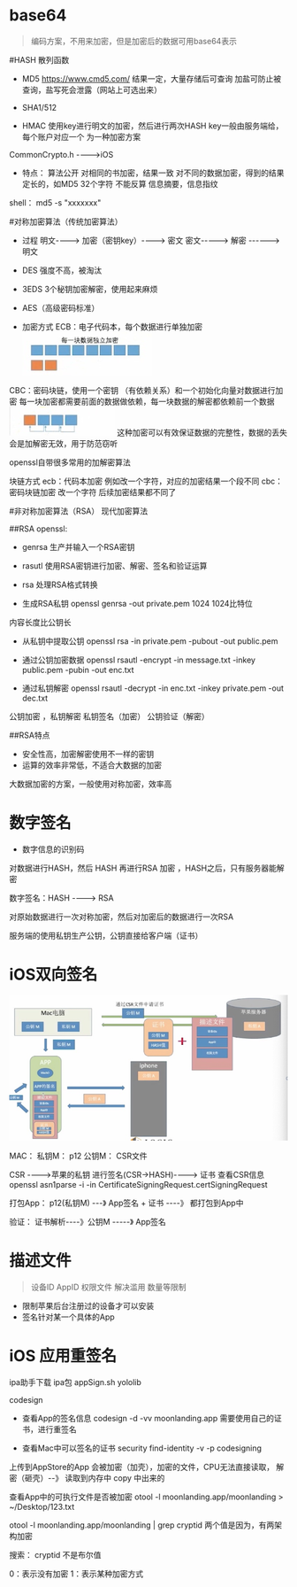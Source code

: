 # base64

> 编码方案，不用来加密，但是加密后的数据可用base64表示


#HASH 散列函数
- MD5
https://www.cmd5.com/
结果一定，大量存储后可查询
加盐可防止被查询，盐写死会泄露（网站上可选出来）


- SHA1/512
- HMAC
使用key进行明文的加密，然后进行两次HASH
key一般由服务端给，每个账户对应一个
为一种加密方案

CommonCrypto.h ---->iOS

- 特点： 
算法公开
对相同的书加密，结果一致
对不同的数据加密，得到的结果定长的，如MD5 32个字符
不能反算
信息摘要，信息指纹

shell： md5  -s "xxxxxxx"

#对称加密算法（传统加密算法）
- 过程
 明文----> 加密（密钥key）----> 密文
 密文-----> 解密  ------> 明文
- DES
强度不高，被淘汰

- 3EDS
3个秘钥加密解密，使用起来麻烦

- AES（高级密码标准）

- 加密方式 
ECB：电子代码本，每个数据进行单独加密
![](media/15781206452471.jpg)

CBC：密码块链，使用一个密钥 （有依赖关系）和一个初始化向量对数据进行加密
每一块加密都需要前面的数据做依赖，每一块数据的解密都依赖前一个数据
![](media/15781206765742.jpg)
这种加密可以有效保证数据的完整性，数据的丢失会是加解密无效，用于防范窃听

openssl自带很多常用的加解密算法

块链方式
ecb：代码本加密 例如改一个字符，对应的加密结果一个段不同
cbc： 密码块链加密 改一个字符  后续加密结果都不同了


#非对称加密算法（RSA） 现代加密算法

##RSA openssl:

- genrsa 生产并输入一个RSA密钥
- rasutl 使用RSA密钥进行加密、解密、签名和验证运算
- rsa 处理RSA格式转换

- 生成RSA私钥
openssl genrsa -out private.pem 1024
1024比特位

内容长度比公钥长

- 从私钥中提取公钥
openssl rsa -in private.pem -pubout -out public.pem

- 通过公钥加密数据
openssl rsautl -encrypt -in message.txt -inkey public.pem -pubin  -out enc.txt

- 通过私钥解密
openssl rsautl -decrypt -in enc.txt -inkey private.pem -out dec.txt


公钥加密 ，私钥解密  私钥签名（加密） 公钥验证（解密）

##RSA特点
- 安全性高，加密解密使用不一样的密钥
- 运算的效率非常低，不适合大数据的加密

大数据加密的方案，一般使用对称加密，效率高

# 数字签名

- 数字信息的识别码

对数据进行HASH，然后 HASH 再进行RSA 加密 ，HASH之后，只有服务器能解密

数字签名：HASH  ---->  RSA

对原始数据进行一次对称加密，然后对加密后的数据进行一次RSA

服务端的使用私钥生产公钥，公钥直接给客户端（证书）

# iOS双向签名

![](media/15781286276348.jpg)


MAC：
私钥M： p12
公钥M： CSR文件

CSR ---->苹果的私钥 进行签名(CSR->HASH)----> 证书
查看CSR信息
openssl asn1parse -i -in CertificateSigningRequest.certSigningRequest

打包App：
p12(私钥M)  ---》 App签名 +  证书 ----》 都打包到App中

验证：
证书解析----》公钥M -----》 App签名

# 描述文件
> 设备ID AppID 权限文件 解决滥用 数量等限制

- 限制苹果后台注册过的设备才可以安装
- 签名针对某一个具体的App

# iOS 应用重签名

ipa助手下载
ipa包 appSign.sh  yololib


codesign

-  查看App的签名信息
codesign -d -vv moonlanding.app
需要使用自己的证书，进行重签名

- 查看Mac中可以签名的证书
security find-identity -v -p codesigning


上传到AppStore的App 会被加密（加壳），加密的文件，CPU无法直接读取， 解密（砸壳）--》 读取到内存中
copy 中出来的

查看App中的可执行文件是否被加密
otool -l moonlanding.app/moonlanding > ~/Desktop/123.txt

 otool -l moonlanding.app/moonlanding | grep cryptid
两个值是因为，有两架构加密 

搜索： cryptid 不是布尔值 

 
 
0：表示没有加密
1：表示某种加密方式

